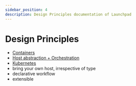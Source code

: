 ```yaml
---
sidebar_position: 4
description: Design Principles documentation of Launchpad
---
```


# Design Principles

- [Containers](https://www.netapp.com/devops-solutions/what-are-containers/)
- [Host abstraction + Orchestration](https://thenewstack.io/why-kubernetes-works-for-infrastructure-abstraction/)
- [Kubernetes](https://kubernetes.io/docs/tutorials/kubernetes-basics/)
- bring your own host, irrespective of type
- declarative workflow
- extensible